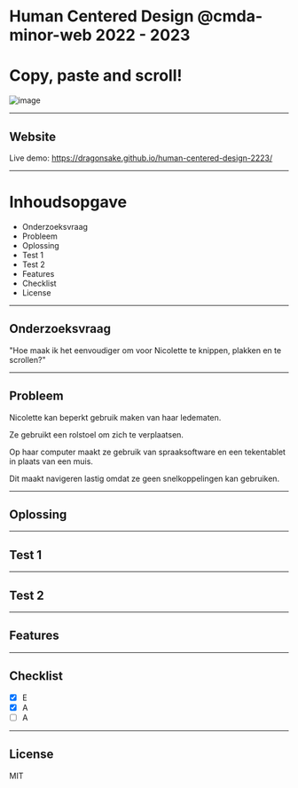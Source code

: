 # Human Centered Design @cmda-minor-web 2022 - 2023

# Copy, paste and scroll!

![image](https://github.com/DragonSake/human-centered-design-2223/assets/40611000/f6b397e2-6952-48f0-9564-ef51851c3b7f)

***

## Website

Live demo: https://dragonsake.github.io/human-centered-design-2223/

***

# Inhoudsopgave

* Onderzoeksvraag
* Probleem
* Oplossing
* Test 1
* Test 2
* Features
* Checklist
* License

***

## Onderzoeksvraag

"Hoe maak ik het eenvoudiger om voor Nicolette te knippen, plakken en te scrollen?"

***

## Probleem

Nicolette kan beperkt gebruik maken van haar ledematen.

Ze gebruikt een rolstoel om zich te verplaatsen.

Op haar computer maakt ze gebruik van spraaksoftware en een tekentablet in plaats van een muis.

Dit maakt navigeren lastig omdat ze geen snelkoppelingen kan gebruiken.

***

## Oplossing

***

## Test 1



***

## Test 2



***

## Features



***

## Checklist

- [x] E
- [x] A
- [ ] A

***

## License

MIT
